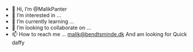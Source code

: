 - 👋 Hi, I’m @MalikPanter
- 👀 I’m interested in ...
- 🌱 I’m currently learning ...
- 💞️ I’m looking to collaborate on ...
- 📫 How to reach me ... malik@bendtsminde.dk
And am looking for Quick daffy

<!---
MalikPanter/MalikPanter is a ✨ special ✨ repository because its `README.md` (this file) appears on your GitHub profile.
You can click the Preview link to take a look at your changes.
--->

